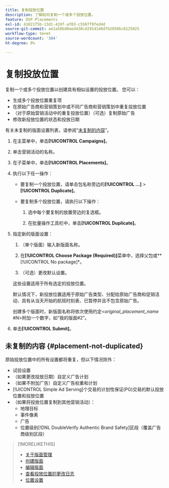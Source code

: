 ```yaml
---
title: 复制投放位置
description: 了解如何复制一个或多个投放位置。
feature: DSP Placements
exl-id: 41021f5b-13d1-419f-af03-c5507f9fed4d
source-git-commit: ae1a58bd0aed430cd2914146dfb2850bc8125025
workflow-type: tm+mt
source-wordcount: '304'
ht-degree: 0%

---
```


# 复制投放位置

<!-- Some placements don't have this option. Clarify which placement types aren't eligible -- is it PG placements, or all placements using private inventory? And anything else? -->

复制一个或多个投放位置以创建具有相似设置的投放位置。 您可以：

* 生成多个投放位置重复项
* 在原始广告商和营销策划中或不同广告商和营销策划中重复投放位置
* （对于原始营销活动中的重复投放位置）（可选）复制原始广告
* 修改新投放位置的状态和投放日期

有关未复制的版面设置列表，请参阅“[未复制的内容](#placement-not-duplicated)”。

1. 在主菜单中，单击&#x200B;**[!UICONTROL Campaigns]**。

1. 单击营销活动的名称。

1. 在子菜单中，单击&#x200B;**[!UICONTROL Placements]**。

1. 执行以下任一操作：

   * 要复制一个投放位置，请单击包名称旁边的&#x200B;**[!UICONTROL ...]** > **[!UICONTROL Duplicate]**。

   * 要复制多个投放位置，请执行以下操作：

      1. 选中每个要复制的放置旁边的复选框。

      1. 在批量操作工具栏中，单击&#x200B;**[!UICONTROL Duplicate]**。

1. 指定新的版面设置：

   1. （单个版面）输入新版面名称。

   1. 在&#x200B;**[!UICONTROL Choose Package (Required)]**&#x200B;菜单中，选择父包或**[!UICONTROL No package]*。

   1. （可选）更改默认设置。

   这些设置适用于所有选定的投放位置。

   默认情况下，新投放位置适用于原始广告类型、分配给原始广告商和促销活动、具有从当天开始的航班时刻表、已暂停并且不包含原始广告。

   创建多个版面时，新版面名称将依次使用约定&lt;*original_placement_name #N*>附加一个数字，如“我的版面#2”。

1. 单击&#x200B;**[!UICONTROL Submit]**。

## 未复制的内容 {#placement-not-duplicated}

原始投放位置中的所有设置都将重复，但以下情况除外：

* 试验设置
* （如果更改投放日期）自定义广告计划
* （如果不附加广告）自定义广告权重和计划
* [!UICONTROL Simple Ad Serving]个交易的计划性保证(PG)交易的默认投放位置和投放位置
* （如果将投放位置复制到其他营销活动）：
   * 地理目标
   * 事件像素
   * 广告
   * 位置级别[!DNL DoubleVerify Authentic Brand Safety]区段（覆盖广告商级别区段）

>[!MORELIKETHIS]
>
>* [关于版面管理](placement-about.md)
>* [创建版面](placement-create.md)
>* [编辑版面](placement-edit.md)
>* [查看投放位置的更改日志](placement-change-log.md)
>* [位置设置](placement-settings.md)
